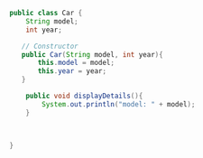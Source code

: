 ```java
public class Car {
	String model; 
	int year;

   // Constructor
   public Car(String model, int year){
	   this.model = model;
	   this.year = year;
   }

	public void displayDetails(){
		System.out.println("model: " + model);
	}

	

}
```
<!--stackedit_data:
eyJoaXN0b3J5IjpbLTExMzIxNjA0NTRdfQ==
-->